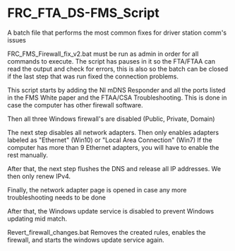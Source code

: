 # FRC_FTA_DS-FMS_Script
A batch file that performs the most common fixes for driver station comm's issues

FRC_FMS_Firewall_fix_v2.bat must be run as admin in order for all commands to execute.
The script has pauses in it so the FTA/FTAA can read the output and check for errors, this is also so the batch can be closed if the last step that was run fixed the connection problems.

This script starts by adding the NI mDNS Responder and all the ports listed in the FMS White paper and the FTAA/CSA Troubleshooting. This is done in case the computer has other firewall software.

Then all three Windows firewall's are disabled (Public, Private, Domain)

The next step disables all network adapters. Then only enables adapters labeled as "Ethernet" (Win10) or "Local Area Connection" (Win7)
If the computer has more than 9 Ethernet adapters, you will have to enable the rest manually.

After that, the next step flushes the DNS and release all IP addresses. We then only renew IPv4.

Finally, the network adapter page is opened in case any more troubleshooting needs to be done

After that, the Windows update service is disabled to prevent Windows updating mid match.





Revert_firewall_changes.bat Removes the created rules, enables the firewall, and starts the windows update service again.


